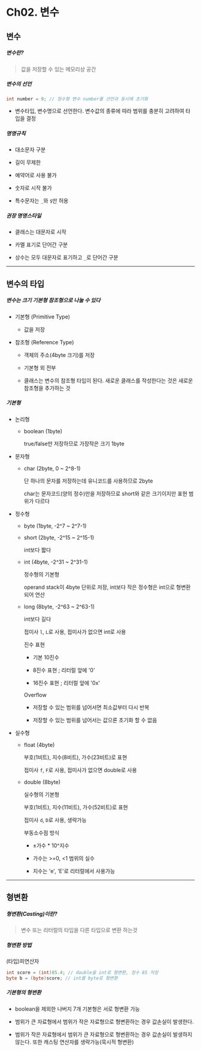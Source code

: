 Ch02. 변수
===
## 변수

##### 변수란?

> 값을 저장할 수 있는 메모리상 공간

##### 변수의 선언
```java
int number = 9; // 정수형 변수 number를 선언과 동시에 초기화
```
- 변수타입, 변수명으로 선언한다. 변수값의 종류에 따라 범위를 충분히 고려하여 타입을 결정

##### 명명규칙

- 대소문자 구분

- 길이 무제한

- 예약어로 사용 불가

- 숫자로 시작 불가

- 특수문자는 `_`와 `$`만 허용

##### 권장 명명스타일

- 클래스는 대문자로 시작

- 카멜 표기로 단어간 구분

- 상수는 모두 대문자로 표기하고 `_`로 단어간 구분

---

## 변수의 타입

##### 변수는 크기 기본형 참조형으로 나눌 수 있다

- 기본형 (Primitive Type)

  - 값을 저장

- 참조형 (Reference Type)

  - 객체의 주소(4byte 크기)를 저장

  - 기본형 외 전부

  - 클래스는 변수의 참조형 타입이 된다. 새로운 클래스를 작성한다는 것은 새로운 참조형을 추가하는 것

##### 기본형

- 논리형

  - boolean (1byte)

    true/false만 저장하므로 가장작은 크기 1byte

- 문자형

  - char (2byte, 0 ~ 2^8-1)

    단 하나의 문자를 저장하는데 유니코드를 사용하므로 2byte

    char는 문자코드(양의 정수)만을 저장하므로 short와 같은 크기이지만 표현 범위가 다르다

- 정수형

  - byte (1byte, -2^7 ~ 2^7-1)

  - short (2byte, -2^15 ~ 2^15-1)

    int보다 짧다

  - int (4byte, -2^31 ~ 2^31-1)

    정수형의 기본형

    operand stack이 4byte 단위로 저장, int보다 작은 정수형은 int으로 형변환되어 연산

  - long (8byte, -2^63 ~ 2^63-1)

    int보다 길다

    접미사 `l`, `L`로 사용, 접미사가 없으면 int로 사용


    진수 표현

    - 기본 10진수

    - 8진수 표현 ; 리터럴 앞에 '0'

    - 16진수 표현 ; 리터럴 앞에 '0x'

    Overflow

    - 저장할 수 있는 범위를 넘어서면 최소값부터 다시 반복

    - 저장할 수 있는 범위를 넘어서는 값으론 초기화 할 수 없음


- 실수형

  - float (4byte)

    부호(1비트), 지수(8비트), 가수(23비트)로 표현

    접미사 `f`, `F`로 사용, 접미사가 없으면 double로 사용

  - double (8byte)

    실수형의 기본형

    부호(1비트), 지수(11비트), 가수(52비트)로 표현

    접미사 `d`, `D`로 사용, 생략가능


    부동소수점 방식

    - ±가수 * 10^지수

    - 가수는 >=0, <1 범위의 실수

    - 지수는 'e', 'E'로 리터럴에서 사용가능

---

## 형변환

##### 형변환(Casting)이란?

> 변수 또는 리터럴의 타입을 다른 타입으로 변환 하는것

##### 형변환 방법

(타입)피연산자

```java
int score = (int)85.4; // double을 int로 형변환, 정수 85 저장
byte b = (byte)score; // int를 byte로 형변환
```

##### 기본형의 형변환
- boolean을 제외한 나버지 7개 기본형은 서로 형변환 가능

- 범위가 큰 자료형에서 범위가 작은 자료형으로 형변환하는 경우 값손실이 발생한다.
- 범위가 작은 자료형에서 범위가 큰 자료형으로 형변환하는 경우 값손실이 발생하지 않는다. 또한 캐스팅 연산자를 생략가능(묵시적 형변환)
